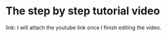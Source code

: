 # The step by step tutorial video

link: I will attach the youtube link once I finish editing the video. 
